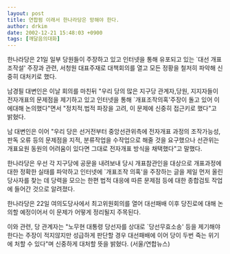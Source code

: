 ```yaml
---
layout: post
title: 연합펌 이래서 한나라당은 망해야 한다.
author: drkim
date: 2002-12-21 15:48:03 +0900
tags: [깨달음의대화]
---
```

한나라당은 21일 일부 당원들이 주장하고 있고 인터넷을 통해 유포되고 있는 \`대선 개표조작설' 주장과 관련, 서청원 대표주재로 대책회의를 열고 모든 정황을 철저히 파악해 신중히 대처키로 했다.
  

  

  
남경필 대변인은 이날 회의를 마친뒤 "우리 당의 많은 지구당 관계자,당원, 지지자들이 전자개표의 문제점을 제기하고 있고 인터넷을 통해 \`개표조작의혹'주장이 돌고 있어 이에대해 논의했다"면서 "정치적.법적 파장을 고려, 이 문제에 신중히 접근키로 했다"고 밝혔다.
  

  

  
남 대변인은 이어 "우리 당은 선거전부터 중앙선관위측에 전자개표 과정의 조작가능성, 판독 오류 등의 문제점을 지적, 분류작업을 수작업으로 해줄 것을 요구했으나 선관위는 개표요원 동원의 어려움이 있다면 그대로 전자개표 방식을 채택했다"고 말했다.
  

  

  
한나라당은 우선 각 지구당에 공문을 내려보내 당시 개표참관인을 대상으로 개표과정에 대한 정확한 실태를 파악하고 인터넷에 \`개표조작 의혹'을 주장하는 글을 제일 먼저 올린 당사자를 찾는 데 당력을 모으는 한편 법적 대응에 따른 문제점 등에 대한 종합검토 작업에 들어간 것으로 알려졌다.
  

  

  
한나라당은 22일 여의도당사에서 최고위원회의를 열어 대선패배 이후 당진로에 대해 논의할 예정이어서 이 문제가 어떻게 정리될지 주목된다.
  

  

  
이와 관련, 당 관계자는 "노무현 대통령 당선자를 상대로 \`당선무효소송' 등을 제기해야 한다는 주장이 적지않지만 성급하게 판단할 경우 대선패배에 이어 당이 두번 죽는 위기에 처할 수 있다"며 신중하게 대처할 뜻을 밝혔다. (서울/연합뉴스)